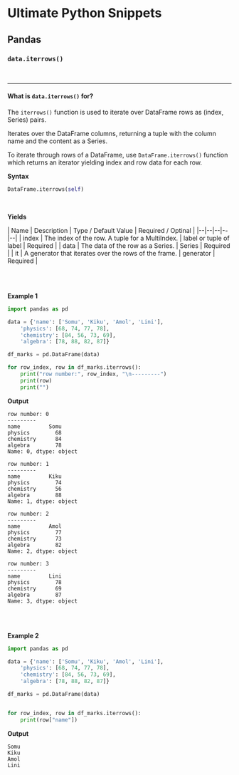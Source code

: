 # Ultimate Python Snippets
## Pandas
### `data.iterrows()`


<br>

-----


#### What is `data.iterrows()` for?

The `iterrows()` function is used to iterate over DataFrame rows as (index, Series) pairs.

Iterates over the DataFrame columns, returning a tuple with the column name and the content as a Series.

To iterate through rows of a DataFrame, use `DataFrame.iterrows()` function which returns an iterator yielding index and row data for each row.

**Syntax**

```python
DataFrame.iterrows(self)
```

<br>

**Yields**

| Name | Description | Type / Default Value | Required / Optinal |
|--|--|--|--|--|
| index | The index of the row. A tuple for a MultiIndex. | label or tuple of label | Required |
| data | The data of the row as a Series. | Series | Required |
| it | A generator that iterates over the rows of the frame. | generator | Required |


<br> <br>

**Example 1**

```python
import pandas as pd

data = {'name': ['Somu', 'Kiku', 'Amol', 'Lini'],
	'physics': [68, 74, 77, 78],
	'chemistry': [84, 56, 73, 69],
	'algebra': [78, 88, 82, 87]}

df_marks = pd.DataFrame(data)

for row_index, row in df_marks.iterrows():
    print("row number:", row_index, "\n---------")
    print(row)
    print("")
```

**Output**

```
row number: 0
---------
name         Somu
physics        68
chemistry      84
algebra        78
Name: 0, dtype: object

row number: 1
---------
name         Kiku
physics        74
chemistry      56
algebra        88
Name: 1, dtype: object

row number: 2
---------
name         Amol
physics        77
chemistry      73
algebra        82
Name: 2, dtype: object

row number: 3
---------
name         Lini
physics        78
chemistry      69
algebra        87
Name: 3, dtype: object
```


<br><br>

**Example 2**

```python
import pandas as pd

data = {'name': ['Somu', 'Kiku', 'Amol', 'Lini'],
	'physics': [68, 74, 77, 78],
	'chemistry': [84, 56, 73, 69],
	'algebra': [78, 88, 82, 87]}

df_marks = pd.DataFrame(data)


for row_index, row in df_marks.iterrows():
    print(row["name"])
```

**Output**

```
Somu
Kiku
Amol
Lini
```

<br>
